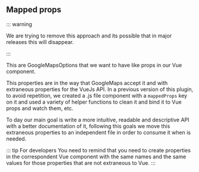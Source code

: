 ## Mapped props

::: warning

We are trying to remove this approach and its possible that in major releases this will disappear.

:::

This are GoogleMapsOptions that we want to have like props in our Vue component.

This properties are in the way that GoogleMaps accept it and with extraneous properties for the VueJs API.
In a previous version of this plugin, to avoid repetition, we created a .js file component with a `mappedProps` key on it and used a variety of helper functions to clean it and bind it to Vue props and watch them, etc.

To day our main goal is write a more intuitive, readable and descriptive API with a better documentation of it, following this goals we move this extraneous properties to an independent file in order to consume it when is needed.

::: tip For developers
You need to remind that you need to create properties in the correspondent Vue component with the same names and the same values for those properties that are not extraneous to Vue.
:::
